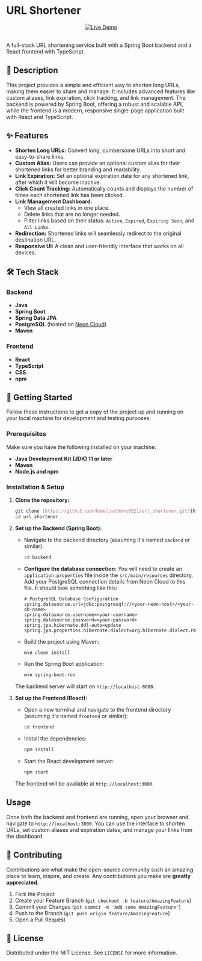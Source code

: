 # URL Shortener

<div align="center">
  <a href="https://brilliant-nougat-c446f0.netlify.app/" target="_blank">
    <img src="https://img.shields.io/badge/🚀_Launch_Demo-007BFF?style=for-the-badge&logo=rocket&logoColor=white" alt="Live Demo">
  </a>
</div>

<br>

A full-stack URL shortening service built with a Spring Boot backend and a React frontend with TypeScript.

## 📜 Description

This project provides a simple and efficient way to shorten long URLs, making them easier to share and manage. It includes advanced features like custom aliases, link expiration, click tracking, and link management. The backend is powered by Spring Boot, offering a robust and scalable API, while the frontend is a modern, responsive single-page application built with React and TypeScript.

## ✨ Features

* **Shorten Long URLs:** Convert long, cumbersome URLs into short and easy-to-share links.
* **Custom Alias:** Users can provide an optional custom alias for their shortened links for better branding and readability.
* **Link Expiration:** Set an optional expiration date for any shortened link, after which it will become inactive.
* **Click Count Tracking:** Automatically counts and displays the number of times each shortened link has been clicked.
* **Link Management Dashboard:**
    * View all created links in one place.
    * Delete links that are no longer needed.
    * Filter links based on their status: `Active`, `Expired`, `Expiring Soon`, and `All Links`.
* **Redirection:** Shortened links will seamlessly redirect to the original destination URL.
* **Responsive UI:** A clean and user-friendly interface that works on all devices.

## 🛠️ Tech Stack

### Backend

* **Java**
* **Spring Boot**
* **Spring Data JPA**
* **PostgreSQL** (hosted on [Neon Cloud](https://neon.tech/))
* **Maven**

### Frontend

* **React**
* **TypeScript**
* **CSS**
* **npm**

## 🚀 Getting Started

Follow these instructions to get a copy of the project up and running on your local machine for development and testing purposes.

### Prerequisites

Make sure you have the following installed on your machine:

* **Java Development Kit (JDK) 11 or later**
* **Maven**
* **Node.js and npm**

### Installation & Setup

1.  **Clone the repository:**

    ```bash
    git clone [https://github.com/komalrathore0521/url_shortener.git](https://github.com/komalrathore0521/url_shortener.git)
    cd url_shortener
    ```

2.  **Set up the Backend (Spring Boot):**

    * Navigate to the backend directory (assuming it's named `backend` or similar):

        ```bash
        cd backend
        ```

    * **Configure the database connection:**
        You will need to create an `application.properties` file inside the `src/main/resources` directory. Add your PostgreSQL connection details from Neon Cloud to this file. It should look something like this:

        ```properties
        # PostgreSQL Database Configuration
        spring.datasource.url=jdbc:postgresql://<your-neon-host>/<your-db-name>
        spring.datasource.username=<your-username>
        spring.datasource.password=<your-password>
        spring.jpa.hibernate.ddl-auto=update
        spring.jpa.properties.hibernate.dialect=org.hibernate.dialect.PostgreSQLDialect
        ```

    * Build the project using Maven:

        ```bash
        mvn clean install
        ```

    * Run the Spring Boot application:

        ```bash
        mvn spring-boot:run
        ```

    The backend server will start on `http://localhost:8080`.

3.  **Set up the Frontend (React):**

    * Open a new terminal and navigate to the frontend directory (assuming it's named `frontend` or similar):

        ```bash
        cd frontend
        ```

    * Install the dependencies:

        ```bash
        npm install
        ```

    * Start the React development server:

        ```bash
        npm start
        ```

    The frontend will be available at `http://localhost:3000`.

## Usage

Once both the backend and frontend are running, open your browser and navigate to `http://localhost:3000`. You can use the interface to shorten URLs, set custom aliases and expiration dates, and manage your links from the dashboard.

## 🤝 Contributing

Contributions are what make the open-source community such an amazing place to learn, inspire, and create. Any contributions you make are **greatly appreciated**.

1.  Fork the Project
2.  Create your Feature Branch (`git checkout -b feature/AmazingFeature`)
3.  Commit your Changes (`git commit -m 'Add some AmazingFeature'`)
4.  Push to the Branch (`git push origin feature/AmazingFeature`)
5.  Open a Pull Request

## 📄 License

Distributed under the MIT License. See `LICENSE` for more information.
